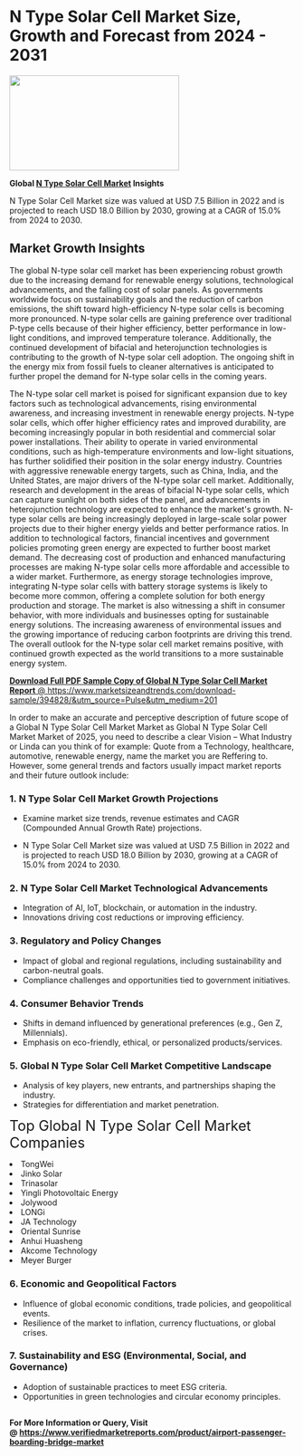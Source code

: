 <H1>N Type Solar Cell Market Size, Growth and Forecast from 2024 - 2031</H1><img class="aligncenter size-medium wp-image-584254" src="https://thirdeyenews.in/wp-content/uploads/2024/09/Global-Market-Research-300x168.jpeg" alt="" width="300" height="168" /><p><strong>Global&nbsp;<a href="https://www.marketsizeandtrends.com/download-sample/394828/&amp;utm_source=Pulse&amp;utm_medium=201">N Type Solar Cell Market</a> Insights</strong></p><p>N Type Solar Cell Market size was valued at USD 7.5 Billion in 2022 and is projected to reach USD 18.0 Billion by 2030, growing at a CAGR of 15.0% from 2024 to 2030.</p><p><h2>Market Growth Insights</h2> <p>The global N-type solar cell market has been experiencing robust growth due to the increasing demand for renewable energy solutions, technological advancements, and the falling cost of solar panels. As governments worldwide focus on sustainability goals and the reduction of carbon emissions, the shift toward high-efficiency N-type solar cells is becoming more pronounced. N-type solar cells are gaining preference over traditional P-type cells because of their higher efficiency, better performance in low-light conditions, and improved temperature tolerance. Additionally, the continued development of bifacial and heterojunction technologies is contributing to the growth of N-type solar cell adoption. The ongoing shift in the energy mix from fossil fuels to cleaner alternatives is anticipated to further propel the demand for N-type solar cells in the coming years.</p> <p><a href="#"></a></p> <p>The N-type solar cell market is poised for significant expansion due to key factors such as technological advancements, rising environmental awareness, and increasing investment in renewable energy projects. N-type solar cells, which offer higher efficiency rates and improved durability, are becoming increasingly popular in both residential and commercial solar power installations. Their ability to operate in varied environmental conditions, such as high-temperature environments and low-light situations, has further solidified their position in the solar energy industry. Countries with aggressive renewable energy targets, such as China, India, and the United States, are major drivers of the N-type solar cell market. Additionally, research and development in the areas of bifacial N-type solar cells, which can capture sunlight on both sides of the panel, and advancements in heterojunction technology are expected to enhance the market's growth. N-type solar cells are being increasingly deployed in large-scale solar power projects due to their higher energy yields and better performance ratios. In addition to technological factors, financial incentives and government policies promoting green energy are expected to further boost market demand. The decreasing cost of production and enhanced manufacturing processes are making N-type solar cells more affordable and accessible to a wider market. Furthermore, as energy storage technologies improve, integrating N-type solar cells with battery storage systems is likely to become more common, offering a complete solution for both energy production and storage. The market is also witnessing a shift in consumer behavior, with more individuals and businesses opting for sustainable energy solutions. The increasing awareness of environmental issues and the growing importance of reducing carbon footprints are driving this trend. The overall outlook for the N-type solar cell market remains positive, with continued growth expected as the world transitions to a more sustainable energy system.</p> <p><a href="#"></p><p><span class=""><strong>Download Full PDF Sample Copy of Global N Type Solar Cell Market Report</strong> @ <a href="https://www.marketsizeandtrends.com/download-sample/394828/&amp;utm_source=Pulse&amp;utm_medium=201" target="_blank">https://www.marketsizeandtrends.com/download-sample/394828/&amp;utm_source=Pulse&amp;utm_medium=201</a></span></p><p>In order to make an accurate and perceptive description of future scope of a Global&nbsp;N Type Solar Cell Market Market as Global&nbsp;N Type Solar Cell Market Market of 2025, you need to describe a clear Vision &ndash; What Industry or Linda can you think of for example: Quote from a Technology, healthcare, automotive, renewable energy, name the market you are Reffering to. However, some general trends and factors usually impact market reports and their future outlook include:</p><h3>1.&nbsp;<strong>N Type Solar Cell Market Growth Projections</strong></h3><ul><li>Examine market size trends, revenue estimates and CAGR (Compounded Annual Growth Rate) projections.</li><li><p>N Type Solar Cell Market size was valued at USD 7.5 Billion in 2022 and is projected to reach USD 18.0 Billion by 2030, growing at a CAGR of 15.0% from 2024 to 2030.</p></li></ul><h3>2.&nbsp;<strong>N Type Solar Cell Market Technological Advancements</strong></h3><ul><li>Integration of AI, IoT, blockchain, or automation in the industry.</li><li>Innovations driving cost reductions or improving efficiency.</li></ul><h3>3.&nbsp;<strong>Regulatory and Policy Changes</strong></h3><ul><li>Impact of global and regional regulations, including sustainability and carbon-neutral goals.</li><li>Compliance challenges and opportunities tied to government initiatives.</li></ul><h3>4.&nbsp;<strong>Consumer Behavior Trends</strong></h3><ul><li>Shifts in demand influenced by generational preferences (e.g., Gen Z, Millennials).</li><li>Emphasis on eco-friendly, ethical, or personalized products/services.</li></ul><h3>5.&nbsp;<strong>Global N Type Solar Cell Market Competitive Landscape</strong></h3><ul><li>Analysis of key players, new entrants, and partnerships shaping the industry.</li><li>Strategies for differentiation and market penetration.</li></ul><p data-pm-slice="1 1 []"><span style="color: inherit; font-family: inherit; font-size: 25px;">Top Global N Type Solar Cell Market Companies</span></p><div class="" data-test-id=""><p><li>TongWei</li><li> Jinko Solar</li><li> Trinasolar</li><li> Yingli Photovoltaic Energy</li><li> Jolywood</li><li> LONGi</li><li> JA Technology</li><li> Oriental Sunrise</li><li> Anhui Huasheng</li><li> Akcome Technology</li><li> Meyer Burger</li></p></div><h3>6.&nbsp;<strong>Economic and Geopolitical Factors</strong></h3><ul><li>Influence of global economic conditions, trade policies, and geopolitical events.</li><li>Resilience of the market to inflation, currency fluctuations, or global crises.</li></ul><h3>7.&nbsp;<strong>Sustainability and ESG (Environmental, Social, and Governance)</strong></h3><ul><li>Adoption of sustainable practices to meet ESG criteria.</li><li>Opportunities in green technologies and circular economy principles.</li></ul><h2><strong style="font-size: 14px;">For More Information or Query, Visit @&nbsp;</strong><a style="background-color: #ffffff; font-size: 14px;" href="https://www.marketsizeandtrends.com/report/n-type-solar-cell-market/" target="_blank">https://www.verifiedmarketreports.com/product/airport-passenger-boarding-bridge-market</a></h2>